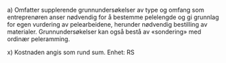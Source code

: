 a) Omfatter supplerende grunnundersøkelser av type og omfang som entreprenøren anser nødvendig for å bestemme pelelengde og gi grunnlag for egen vurdering av pelearbeidene, herunder nødvendig bestilling av materialer. Grunnundersøkelser kan også bestå av «sondering» med ordinær peleramming.

x) Kostnaden angis som rund sum. Enhet: RS

